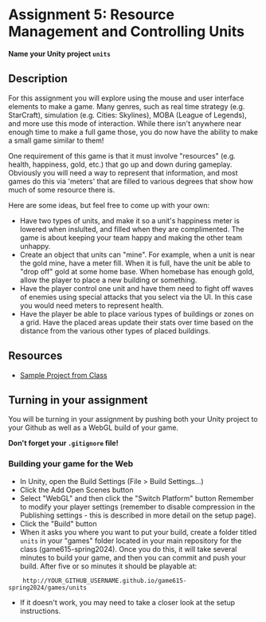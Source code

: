 # Assignment 5: Resource Management and Controlling Units

**Name your Unity project `units`**

## Description

For this assignment you will explore using the mouse and user interface elements to make a game. Many genres, such as real time strategy (e.g. StarCraft), simulation (e.g. Cities: Skylines), MOBA (League of Legends), and more use this mode of interaction. While there isn't anywhere near enough time to make a full game those, you do now have the ability to make a small game similar to them!

One requirement of this game is that it must involve "resources" (e.g. health, happiness, gold, etc.) that go up and down during gameplay. Obviously you will need a way to represent that information, and most games do this via 'meters' that are filled to various degrees that show how much of some resource there is. 

Here are some ideas, but feel free to come up with your own:
- Have two types of units, and make it so a unit's happiness meter is lowered when inslulted, and filled when they are complimented. The game is about keeping your team happy and making the other team unhappy.
- Create an object that units can "mine". For example, when a unit is near the gold mine, have a meter fill. When it is full, have the unit be able to "drop off" gold at some home base. When homebase has enough gold, allow the player to place a new building or something.
- Have the player control one unit and have them need to fight off waves of enemies using special attacks that you select via the UI. In this case you would need meters to represent health.
- Have the player be able to place various types of buildings or zones on a grid. Have the placed areas update their stats over time based on the distance from the various other types of placed buildings.

## Resources
- [Sample Project from Class](../examples/units/Assets)

## Turning in your assignment
You will be turning in your assignment by pushing both your Unity project to your Github as well as a WebGL build of your game.

**Don't forget your `.gitignore` file!**

### Building your game for the Web
- In Unity, open the Build Settings (File > Build Settings...)
- Click the Add Open Scenes button
- Select "WebGL" and then click the "Switch Platform" button
Remember to modify your player settings (remember to disable compression in the Publishing settings - this is described in more detail on the setup page).
- Click the "Build" button
- When it asks you where you want to put your build, create a folder titled `units` in your "games" folder located in your main repository for the class (game615-spring2024). Once you do this, it will take several minutes to build your game, and then you can commit and push your build. After five or so minutes it should be playable at: 

```
    http://YOUR_GITHUB_USERNAME.github.io/game615-spring2024/games/units
```

- If it doesn't work, you may need to take a closer look at the setup instructions.